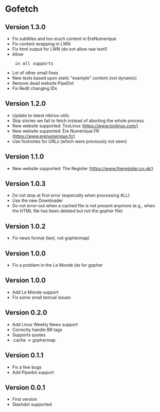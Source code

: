 # Gofetch

## Version 1.3.0

- Fix subtitles and too much content in EreNumerique
- Fix content wrapping in LWN
- Fix html output for LWN (do not allow raw text!)
- Allow <pre> in all supports
- Lot of other small fixes
- New tests based upon static "example" content (not dynamic)
- Remove dead website PipeDot
- Fix Redit changing IDs

## Version 1.2.0

- Update to latest nikiroo-utils
- Skip stories we fail to fetch instead of aborting the whole process
- New website supported: TooLinux (https://www.toolinux.com/)
- New website supported: Ère Numérique.FR (https://www.erenumerique.fr/)
- Use footnotes for URLs (which were previously not seen)

## Version 1.1.0

- New website supported: The Register (https://www.theregister.co.uk/)

## Version 1.0.3

- Do not stop at first error (especially when processing ALL)
- Use the new Downloader
- Do not error-out when a cached file is not present anymore (e.g., when the HTML file has been deleted but not the gopher file)

## Version 1.0.2

- Fix news format (text, not gophermap)

## Version 1.0.0

- Fix a problem in the Le Monde ids for gopher

## Version 1.0.0

- Add Le Monde support
- Fix some small textual issues

## Version 0.2.0

- Add Linux Weekly News support
- Correctly handle BR tags
- Supports quotes
- .cache -> gophermap

## Version 0.1.1

- Fix a few bugs
- Add Pipedot support

## Version 0.0.1

- First version
- Slashdot supported

